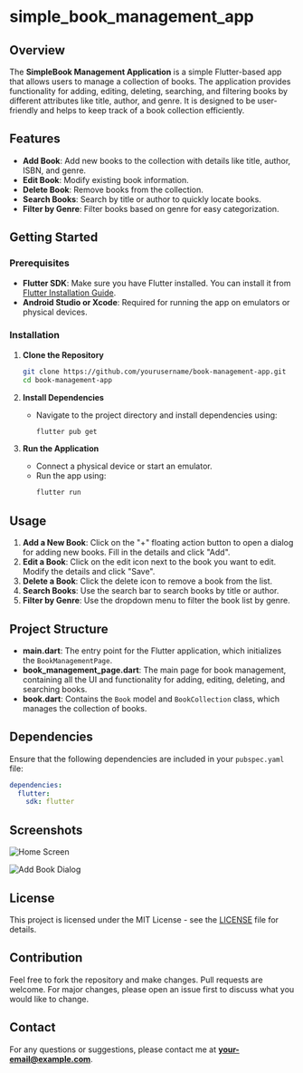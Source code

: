 # simple_book_management_app

## Overview

The **SimpleBook Management Application** is a simple Flutter-based app that allows users to manage a collection of books. The application provides functionality for adding, editing, deleting, searching, and filtering books by different attributes like title, author, and genre. It is designed to be user-friendly and helps to keep track of a book collection efficiently.

## Features

- **Add Book**: Add new books to the collection with details like title, author, ISBN, and genre.
- **Edit Book**: Modify existing book information.
- **Delete Book**: Remove books from the collection.
- **Search Books**: Search by title or author to quickly locate books.
- **Filter by Genre**: Filter books based on genre for easy categorization.


## Getting Started

### Prerequisites

- **Flutter SDK**: Make sure you have Flutter installed. You can install it from [Flutter Installation Guide](https://flutter.dev/docs/get-started/install).
- **Android Studio or Xcode**: Required for running the app on emulators or physical devices.

### Installation

1. **Clone the Repository**
   ```sh
   git clone https://github.com/yourusername/book-management-app.git
   cd book-management-app
   ```

2. **Install Dependencies**
   - Navigate to the project directory and install dependencies using:
     ```sh
     flutter pub get
     ```

3. **Run the Application**
   - Connect a physical device or start an emulator.
   - Run the app using:
     ```sh
     flutter run
     ```

## Usage

1. **Add a New Book**: Click on the "+" floating action button to open a dialog for adding new books. Fill in the details and click "Add".
2. **Edit a Book**: Click on the edit icon next to the book you want to edit. Modify the details and click "Save".
3. **Delete a Book**: Click the delete icon to remove a book from the list.
4. **Search Books**: Use the search bar to search books by title or author.
5. **Filter by Genre**: Use the dropdown menu to filter the book list by genre.

## Project Structure

- **main.dart**: The entry point for the Flutter application, which initializes the `BookManagementPage`.
- **book_management_page.dart**: The main page for book management, containing all the UI and functionality for adding, editing, deleting, and searching books.
- **book.dart**: Contains the `Book` model and `BookCollection` class, which manages the collection of books.

## Dependencies

Ensure that the following dependencies are included in your `pubspec.yaml` file:

```yaml
dependencies:
  flutter:
    sdk: flutter
```

## Screenshots

![Home Screen](assets/home_screen.png)

![Add Book Dialog](assets/add_book_dialog.png)

## License

This project is licensed under the MIT License - see the [LICENSE](LICENSE) file for details.

## Contribution

Feel free to fork the repository and make changes. Pull requests are welcome. For major changes, please open an issue first to discuss what you would like to change.

## Contact

For any questions or suggestions, please contact me at **your-email@example.com**.

